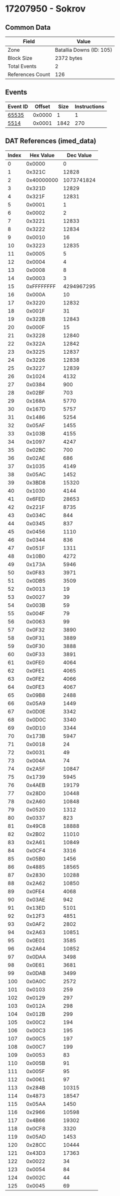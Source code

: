 # 17207950 - Sokrov

## Common Data

| Field            | Value                    |
|------------------|--------------------------|
| Zone             | Batallia Downs (ID: 105) |
| Block Size       | 2372 bytes               |
| Total Events     | 2                        |
| References Count | 126                      |

## Events

| Event ID            | Offset   |   Size |   Instructions |
|---------------------|----------|--------|----------------|
| [65535](./65535.md) | 0x0000   |      1 |              1 |
| [5514](./5514.md)   | 0x0001   |   1842 |            270 |

## DAT References (imed_data)

|   Index | Hex Value   |   Dec Value |
|---------|-------------|-------------|
|       0 | 0x0000      |           0 |
|       1 | 0x321C      |       12828 |
|       2 | 0x40000000  |  1073741824 |
|       3 | 0x321D      |       12829 |
|       4 | 0x321F      |       12831 |
|       5 | 0x0001      |           1 |
|       6 | 0x0002      |           2 |
|       7 | 0x3221      |       12833 |
|       8 | 0x3222      |       12834 |
|       9 | 0x0010      |          16 |
|      10 | 0x3223      |       12835 |
|      11 | 0x0005      |           5 |
|      12 | 0x0004      |           4 |
|      13 | 0x0008      |           8 |
|      14 | 0x0003      |           3 |
|      15 | 0xFFFFFFFF  |  4294967295 |
|      16 | 0x000A      |          10 |
|      17 | 0x3220      |       12832 |
|      18 | 0x001F      |          31 |
|      19 | 0x322B      |       12843 |
|      20 | 0x000F      |          15 |
|      21 | 0x3228      |       12840 |
|      22 | 0x322A      |       12842 |
|      23 | 0x3225      |       12837 |
|      24 | 0x3226      |       12838 |
|      25 | 0x3227      |       12839 |
|      26 | 0x1024      |        4132 |
|      27 | 0x0384      |         900 |
|      28 | 0x02BF      |         703 |
|      29 | 0x168A      |        5770 |
|      30 | 0x167D      |        5757 |
|      31 | 0x1486      |        5254 |
|      32 | 0x05AF      |        1455 |
|      33 | 0x103B      |        4155 |
|      34 | 0x1097      |        4247 |
|      35 | 0x02BC      |         700 |
|      36 | 0x02AE      |         686 |
|      37 | 0x1035      |        4149 |
|      38 | 0x05AC      |        1452 |
|      39 | 0x3BD8      |       15320 |
|      40 | 0x1030      |        4144 |
|      41 | 0x6FED      |       28653 |
|      42 | 0x221F      |        8735 |
|      43 | 0x034C      |         844 |
|      44 | 0x0345      |         837 |
|      45 | 0x0456      |        1110 |
|      46 | 0x0344      |         836 |
|      47 | 0x051F      |        1311 |
|      48 | 0x10B0      |        4272 |
|      49 | 0x173A      |        5946 |
|      50 | 0x0F83      |        3971 |
|      51 | 0x0DB5      |        3509 |
|      52 | 0x0013      |          19 |
|      53 | 0x0027      |          39 |
|      54 | 0x003B      |          59 |
|      55 | 0x004F      |          79 |
|      56 | 0x0063      |          99 |
|      57 | 0x0F32      |        3890 |
|      58 | 0x0F31      |        3889 |
|      59 | 0x0F30      |        3888 |
|      60 | 0x0F33      |        3891 |
|      61 | 0x0FE0      |        4064 |
|      62 | 0x0FE1      |        4065 |
|      63 | 0x0FE2      |        4066 |
|      64 | 0x0FE3      |        4067 |
|      65 | 0x09B8      |        2488 |
|      66 | 0x05A9      |        1449 |
|      67 | 0x0D0E      |        3342 |
|      68 | 0x0D0C      |        3340 |
|      69 | 0x0D10      |        3344 |
|      70 | 0x173B      |        5947 |
|      71 | 0x0018      |          24 |
|      72 | 0x0031      |          49 |
|      73 | 0x004A      |          74 |
|      74 | 0x2A5F      |       10847 |
|      75 | 0x1739      |        5945 |
|      76 | 0x4AEB      |       19179 |
|      77 | 0x28D0      |       10448 |
|      78 | 0x2A60      |       10848 |
|      79 | 0x0520      |        1312 |
|      80 | 0x0337      |         823 |
|      81 | 0x49C8      |       18888 |
|      82 | 0x2B02      |       11010 |
|      83 | 0x2A61      |       10849 |
|      84 | 0x0CF4      |        3316 |
|      85 | 0x05B0      |        1456 |
|      86 | 0x4885      |       18565 |
|      87 | 0x2830      |       10288 |
|      88 | 0x2A62      |       10850 |
|      89 | 0x0FE4      |        4068 |
|      90 | 0x03AE      |         942 |
|      91 | 0x13ED      |        5101 |
|      92 | 0x12F3      |        4851 |
|      93 | 0x0AF2      |        2802 |
|      94 | 0x2A63      |       10851 |
|      95 | 0x0E01      |        3585 |
|      96 | 0x2A64      |       10852 |
|      97 | 0x0DAA      |        3498 |
|      98 | 0x0E61      |        3681 |
|      99 | 0x0DAB      |        3499 |
|     100 | 0x0A0C      |        2572 |
|     101 | 0x0103      |         259 |
|     102 | 0x0129      |         297 |
|     103 | 0x012A      |         298 |
|     104 | 0x012B      |         299 |
|     105 | 0x00C2      |         194 |
|     106 | 0x00C3      |         195 |
|     107 | 0x00C5      |         197 |
|     108 | 0x00C7      |         199 |
|     109 | 0x0053      |          83 |
|     110 | 0x005B      |          91 |
|     111 | 0x005F      |          95 |
|     112 | 0x0061      |          97 |
|     113 | 0x284B      |       10315 |
|     114 | 0x4873      |       18547 |
|     115 | 0x05AA      |        1450 |
|     116 | 0x2966      |       10598 |
|     117 | 0x4B66      |       19302 |
|     118 | 0x0CF8      |        3320 |
|     119 | 0x05AD      |        1453 |
|     120 | 0x28CC      |       10444 |
|     121 | 0x43D3      |       17363 |
|     122 | 0x0022      |          34 |
|     123 | 0x0054      |          84 |
|     124 | 0x002C      |          44 |
|     125 | 0x0045      |          69 |
